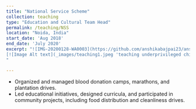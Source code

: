 ```yaml
---
title: "National Service Scheme"
collection: teaching
type: "Education and Cultural Team Head"
permalink: /teaching/NSS
location: "Noida, India"
start_date: 'Aug 2018'
end_date: 'July 2020'
excerpt: "![IMG-20200128-WA0003](https://github.com/anshikabajpai23/anshikabajpai23.github.io/assets/40437600/04228ba0-4ff4-4b81-ba94-2062fb01e979) <br/>
[![Image Alt text](_images/teaching1.jpeg 'teaching underprivileged children')]
"

---
```


  * Organized and managed blood donation camps, marathons, and plantation drives.
  * Led educational initiatives, designed curricula, and participated in community projects, including food distribution and cleanliness drives.


